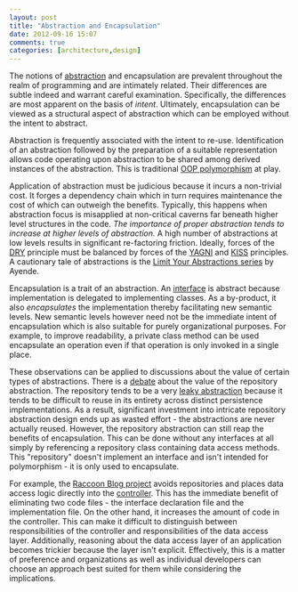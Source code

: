```yaml
---
layout: post
title: "Abstraction and Encapsulation"
date: 2012-09-16 15:07
comments: true
categories: [architecture,design]
---
```

The notions of [abstraction](http://gorodinski.com/blog/2012/05/31/abstractions/) and encapsulation are prevalent throughout the realm of programming and are intimately related. Their differences are subtle indeed and warrant careful examination. Specifically, the differences are most apparent on the basis of *intent*. Ultimately, encapsulation can be viewed as a structural aspect of abstraction which can be employed without the intent to abstract.

Abstraction is frequently associated with the intent to re-use. Identification of an abstraction followed by the preparation of a suitable representation allows code operating upon abstraction to be shared among derived instances of the abstraction. This is traditional [OOP polymorphism](http://en.wikipedia.org/wiki/Polymorphism_in_object-oriented_programming) at play. 

Application of abstraction must be judicious because it incurs a non-trivial cost. It forges a dependency chain which in turn requires maintenance the cost of which can outweigh the benefits. Typically, this happens when abstraction focus is misapplied at non-critical caverns far beneath higher level structures in the code. *The importance of proper abstraction tends to increase at higher levels of abstraction.* A high number of abstractions at low levels results in significant re-factoring friction. Ideally, forces of the [DRY](http://en.wikipedia.org/wiki/Don't_repeat_yourself) principle must be balanced by forces of the [YAGNI](http://en.wikipedia.org/wiki/You_ain't_gonna_need_it) and [KISS](http://en.wikipedia.org/wiki/KISS_principle) principles. A cautionary tale of abstractions is the [Limit Your Abstractions series](http://ayende.com/blog/154081/limit-your-abstractions-you-only-get-six-to-a-dozen-in-the-entire-app) by Ayende.

Encapsulation is a trait of an abstraction. An [interface](http://bit.ly/PIc84T) is abstract because implementation is delegated to implementing classes. As a by-product, it also *encapsulates* the implementation thereby facilitating new semantic levels. New semantic levels however need not be the immediate intent of encapsulation which is also suitable for purely organizational purposes. For example, to improve readability, a private class method can be used encapsulate an operation even if that operation is only invoked in a single place. 

These observations can be applied to discussions about the value of certain types of abstractions. There is a [debate](http://ayende.com/blog/4784/architecting-in-the-pit-of-doom-the-evils-of-the-repository-abstraction-layer) about the value of the repository abstraction. The repository tends to be a very [leaky abstraction](http://www.joelonsoftware.com/articles/LeakyAbstractions.html) because it tends to be difficult to reuse in its entirety across distinct persistence implementations. As a result, significant investment into intricate repository abstraction design ends up as wasted effort - the abstractions are never actually reused. However, the repository abstraction can still reap the benefits of encapsulation. This can be done without any interfaces at all simply by referencing a repository class containing data access methods. This "repository" doesn't implement an interface and isn't intended for polymorphism - it is only used to encapsulate.

For example, the [Raccoon Blog project](https://github.com/ayende/RaccoonBlog/) avoids repositories and places data access logic directly into the [controller](http://en.wikipedia.org/wiki/Model-view-controller). This has the immediate benefit of eliminating two code files - the interface declaration file and the implementation file. On the other hand, it increases the amount of code in the controller. This can make it difficult to distinguish between responsibilities of the controller and responsibilities of the data access layer. Additionally, reasoning about the data access layer of an application becomes trickier because the layer isn't explicit. Effectively, this is a matter of preference and organizations as well as individual developers can choose an approach best suited for them while considering the implications.